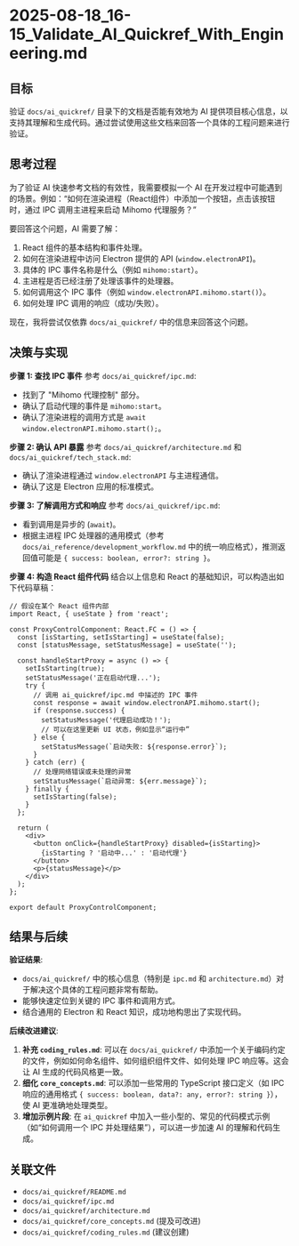 # 2025-08-18_16-15_Validate_AI_Quickref_With_Engineering.md

## 目标

验证 `docs/ai_quickref/` 目录下的文档是否能有效地为 AI 提供项目核心信息，以支持其理解和生成代码。通过尝试使用这些文档来回答一个具体的工程问题来进行验证。

## 思考过程

为了验证 AI 快速参考文档的有效性，我需要模拟一个 AI 在开发过程中可能遇到的场景。例如：“如何在渲染进程（React组件）中添加一个按钮，点击该按钮时，通过 IPC 调用主进程来启动 Mihomo 代理服务？”

要回答这个问题，AI 需要了解：
1.  React 组件的基本结构和事件处理。
2.  如何在渲染进程中访问 Electron 提供的 API (`window.electronAPI`)。
3.  具体的 IPC 事件名称是什么（例如 `mihomo:start`）。
4.  主进程是否已经注册了处理该事件的处理器。
5.  如何调用这个 IPC 事件（例如 `window.electronAPI.mihomo.start()`）。
6.  如何处理 IPC 调用的响应（成功/失败）。

现在，我将尝试仅依靠 `docs/ai_quickref/` 中的信息来回答这个问题。

## 决策与实现

**步骤 1: 查找 IPC 事件**
参考 `docs/ai_quickref/ipc.md`:
*   找到了 "Mihomo 代理控制" 部分。
*   确认了启动代理的事件是 `mihomo:start`。
*   确认了渲染进程的调用方式是 `await window.electronAPI.mihomo.start();`。

**步骤 2: 确认 API 暴露**
参考 `docs/ai_quickref/architecture.md` 和 `docs/ai_quickref/tech_stack.md`:
*   确认了渲染进程通过 `window.electronAPI` 与主进程通信。
*   确认了这是 Electron 应用的标准模式。

**步骤 3: 了解调用方式和响应**
参考 `docs/ai_quickref/ipc.md`:
*   看到调用是异步的 (`await`)。
*   根据主进程 IPC 处理器的通用模式（参考 `docs/ai_reference/development_workflow.md` 中的统一响应格式），推测返回值可能是 `{ success: boolean, error?: string }`。

**步骤 4: 构造 React 组件代码**
结合以上信息和 React 的基础知识，可以构造出如下代码草稿：

```tsx
// 假设在某个 React 组件内部
import React, { useState } from 'react';

const ProxyControlComponent: React.FC = () => {
  const [isStarting, setIsStarting] = useState(false);
  const [statusMessage, setStatusMessage] = useState('');

  const handleStartProxy = async () => {
    setIsStarting(true);
    setStatusMessage('正在启动代理...');
    try {
      // 调用 ai_quickref/ipc.md 中描述的 IPC 事件
      const response = await window.electronAPI.mihomo.start();
      if (response.success) {
        setStatusMessage('代理启动成功！');
        // 可以在这里更新 UI 状态，例如显示“运行中”
      } else {
        setStatusMessage(`启动失败: ${response.error}`);
      }
    } catch (err) {
      // 处理网络错误或未处理的异常
      setStatusMessage(`启动异常: ${err.message}`);
    } finally {
      setIsStarting(false);
    }
  };

  return (
    <div>
      <button onClick={handleStartProxy} disabled={isStarting}>
        {isStarting ? '启动中...' : '启动代理'}
      </button>
      <p>{statusMessage}</p>
    </div>
  );
};

export default ProxyControlComponent;
```

## 结果与后续

**验证结果**:
*   `docs/ai_quickref/` 中的核心信息（特别是 `ipc.md` 和 `architecture.md`）对于解决这个具体的工程问题非常有帮助。
*   能够快速定位到关键的 IPC 事件和调用方式。
*   结合通用的 Electron 和 React 知识，成功地构思出了实现代码。

**后续改进建议**:
1.  **补充 `coding_rules.md`**: 可以在 `docs/ai_quickref/` 中添加一个关于编码约定的文件，例如如何命名组件、如何组织组件文件、如何处理 IPC 响应等。这会让 AI 生成的代码风格更一致。
2.  **细化 `core_concepts.md`**: 可以添加一些常用的 TypeScript 接口定义（如 IPC 响应的通用格式 `{ success: boolean, data?: any, error?: string }`），使 AI 更准确地处理类型。
3.  **增加示例片段**: 在 `ai_quickref` 中加入一些小型的、常见的代码模式示例（如“如何调用一个 IPC 并处理结果”），可以进一步加速 AI 的理解和代码生成。

## 关联文件

*   `docs/ai_quickref/README.md`
*   `docs/ai_quickref/ipc.md`
*   `docs/ai_quickref/architecture.md`
*   `docs/ai_quickref/core_concepts.md` (提及可改进)
*   `docs/ai_quickref/coding_rules.md` (建议创建)